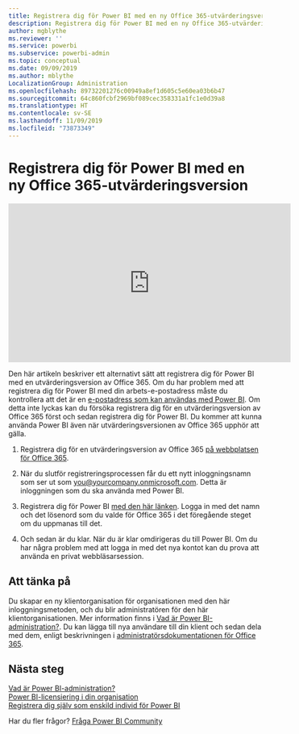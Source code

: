 ```yaml
---
title: Registrera dig för Power BI med en ny Office 365-utvärderingsversion
description: Registrera dig för Power BI med en ny Office 365-utvärderingsversion
author: mgblythe
ms.reviewer: ''
ms.service: powerbi
ms.subservice: powerbi-admin
ms.topic: conceptual
ms.date: 09/09/2019
ms.author: mblythe
LocalizationGroup: Administration
ms.openlocfilehash: 89732201276c00949a8ef1d605c5e60ea03b6b47
ms.sourcegitcommit: 64c860fcbf2969bf089cec358331a1fc1e0d39a8
ms.translationtype: HT
ms.contentlocale: sv-SE
ms.lasthandoff: 11/09/2019
ms.locfileid: "73873349"
---
```

# <a name="signing-up-for-power-bi-with-a-new-office-365-trial"></a>Registrera dig för Power BI med en ny Office 365-utvärderingsversion

<iframe width="560" height="315" src="https://www.youtube.com/embed/gbSuFST-Nx4?showinfo=0" frameborder="0" allowfullscreen></iframe>

Den här artikeln beskriver ett alternativt sätt att registrera dig för Power BI med en utvärderingsversion av Office 365. Om du har problem med att registrera dig för Power BI med din arbets-e-postadress måste du kontrollera att det är en [e-postadress som kan användas med Power BI](service-self-service-signup-for-power-bi.md#supported-email-addresses). Om detta inte lyckas kan du försöka registrera dig för en utvärderingsversion av Office 365 först och sedan registrera dig för Power BI. Du kommer att kunna använda Power BI även när utvärderingsversionen av Office 365 upphör att gälla.

1. Registrera dig för en utvärderingsversion av Office 365 [på webbplatsen för Office 365](https://go.microsoft.com/fwlink/p/?LinkID=403802).

1. När du slutför registreringsprocessen får du ett nytt inloggningsnamn som ser ut som you@yourcompany.onmicrosoft.com. Detta är inloggningen som du ska använda med Power BI.

1. Registrera dig för Power BI [med den här länken](https://app.powerbi.com/signupredirect?pbi_source=web). Logga in med det namn och det lösenord som du valde för Office 365 i det föregående steget om du uppmanas till det.

1. Och sedan är du klar. När du är klar omdirigeras du till Power BI. Om du har några problem med att logga in med det nya kontot kan du prova att använda en privat webbläsarsession.

## <a name="important-considerations"></a>Att tänka på

Du skapar en ny klientorganisation för organisationen med den här inloggningsmetoden, och du blir administratören för den här klientorganisationen. Mer information finns i [Vad är Power BI-administration?](service-admin-administering-power-bi-in-your-organization.md). Du kan lägga till nya användare till din klient och sedan dela med dem, enligt beskrivningen i [administratörsdokumentationen för Office 365](https://support.office.com/en-sg/article/Add-users-individually-to-Office-365---Admin-Help-1970f7d6-03b5-442f-b385-5880b9c256ec).

## <a name="next-steps"></a>Nästa steg

[Vad är Power BI-administration?](service-admin-administering-power-bi-in-your-organization.md)  
[Power BI-licensiering i din organisation](service-admin-licensing-organization.md)  
[Registrera dig själv som enskild individ för Power BI](service-self-service-signup-for-power-bi.md)

Har du fler frågor? [Fråga Power BI Community](https://community.powerbi.com/)